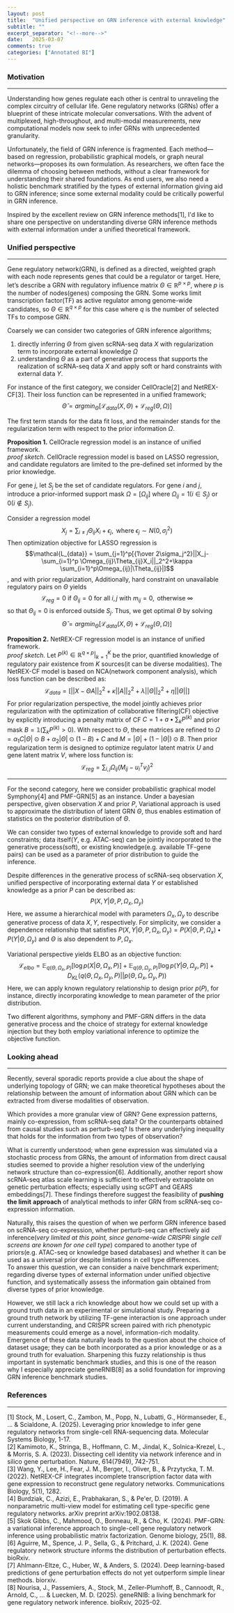 ```yaml
---
layout: post
title:  "Unified perspective on GRN inference with external knowledge"
subtitle: ""
excerpt_separator: "<!--more-->"
date:	2025-03-07
comments: true
categories: ["Annotated BI"]
---
```



### Motivation
---
Understanding how genes regulate each other is central to unraveling the complex circuitry of cellular life. 
Gene regulatory networks (GRNs) offer a blueprint of these intricate molecular conversations. 
With the advent of multiplexed, high-throughout, and multi-modal measurements, new computational models now seek to infer GRNs with unprecedented granularity.

Unfortunately, the field of GRN inference is fragmented. Each method— based on regression, probabilistic graphical models, or graph neural networks—proposes its own formulation. 
As researchers, we often face the dilemma of choosing between methods, without a clear framework for understanding their shared foundations. As end users, we also need a holistic benchmark stratified by the types of external information giving aid to GRN inference; since some external modality could be critically powerful in GRN inference.

Inspired by the excellent review on GRN inference methods[1], I'd like to share one perspective on understanding diverse GRN inference methods with external information under a unified theoretical framework. 


### Unified perspective
---
Gene regulatory network(GRN), is defined as a directed, weighted graph with each node represents genes that could be a regulator or target. Here, let’s describe a GRN with regulatory influence matrix $\Theta \in \mathbb{R}^{p \times p}$, where $p$ is the number of nodes(genes) composing the GRN. Some works limit transcription factor(TF) as active regulator among genome-wide candidates, so $\Theta \in \mathbb{R}^{q \times p}$ for this case where $q$ is the number of selected TFs to compose GRN.

Coarsely we can consider two categories of GRN inference algorithms; <br/>
1) directly inferring $\Theta$ from given scRNA-seq data $X$ with regularization term to incorporate external knowledge $\Omega$ <br/>
2) understanding $\Theta$ as a part of generative process that supports the realization of scRNA-seq data $X$ and apply soft or hard constraints with external data $Y$. <br/>

For instance of the first category, we consider CellOracle[2] and NetREX-CF[3]. Their loss function can be represented in a unified framework;
$$\hat{\Theta}=argmin_\Theta[{\mathcal{L}_{data}(X,\Theta)+\mathcal{L}_{reg}(\Theta,\Omega)}]$$

The first term stands for the data fit loss, and the remainder stands for the regularization term with respect to the prior information $\Omega$.

**Proposition 1.** CellOracle regression model is an instance of unified framework.
<br/>
*proof sketch.*
CellOracle regression model is based on LASSO regression, and candidate regulators are limited to the pre-defined set informed by the prior knowledge.

For gene $j$, let $S_j$ be the set of candidate regulators. For gene $i$ and $j$, introduce a prior-informed support mask $\Omega=[\Omega_{ij}]$ where $\Omega_{ij}=1(i \in S_j) \text{ or } 0(i \notin S_j)$.

Consider a regression model
$$X_j=\sum_{i\neq j}\Theta_{ij}X_i+\epsilon_j, \text{ where } \epsilon_j \sim N(0,\sigma_j^2)$$
Then optimization objective for LASSO regression is
$$\mathcal{L_{data}} = \sum_{j=1}^p[{1\over 2\sigma_j^2}||X_j-\sum_{i=1}^p \Omega_{ij}\Theta_{ij}X_i||_2^2+\kappa \sum_{i=1}^p\Omega_{ij}|\Theta_{ij}|]$$
, and with prior regularization, 
Additionally, hard constraint on unavailable regulatory pairs on $\Theta$ yields
$$\mathcal{L}_{reg}=0\text{ if } \Theta_{ij}=0 \text{ for all } i,j \text{ with } m_{ij}=0, \text{ otherwise } \infty$$
so that $\Theta_{ij}=0$ is enforced outside $S_j$.
Thus, we get optimal $\Theta$ by solving $$\hat{\Theta}=argmin_\Theta[{\mathcal{L}_{data}(X,\Theta)+\mathcal{L}_{reg}(\Theta,\Omega)}]$$


**Proposition 2.** NetREX-CF regression model is an instance of unified framework.
<br/>
*proof sketch.*
Let $P^{(k)} \in \mathbb{R}^{q\times p}|_{k=1}^K$ be the prior, quantified knowledge of regulatory pair existence from $K$ sources(it can be diverse modalities).
The NetREX-CF model is based on NCA(network component analysis), which loss function can be described as:
$$\mathcal{L}_{data}=[||X-\Theta A||_2^2+\kappa||A||_2^2+\lambda||\Theta||_2^2+\eta||\Theta||]$$
For prior regularization perspective, the model jointly achieves prior regularization with the optimization of collaborative filtering(CF) objective by explicitly introducing a penalty matrix of CF $C=1+a•\sum_k P^{(k)}$ and prior mask $B=\mathbb{1}(\sum_kP^{(k)}>0)$. With respect to $\Theta$, these matrices are refined to $\Omega=\alpha_1C|\Theta|\odot B+\alpha_2|\Theta|\odot(1-B)+C$ and $M=|\Theta|+(1-|\Theta|)\odot B$.
Then prior regularization term is designed to optimize regulator latent matrix $U$ and gene latent matrix $V$, where loss function is:
$$\mathcal{L}_{reg}=\sum_{i,j}\Omega_{ij}(M_{ij}-u_i^Tv_j)^2$$

---

For the second category, here we consider probabilistic graphical model Symphony[4] and PMF-GRN[5] as an instance.
Under a bayesian perspective, given observation $X$ and prior $P$, Variational approach is used to approximate the distribution of latent GRN $\Theta$, thus enables estimation of statistics on the posterior distribution of $\Theta$. 

We can consider two types of external knowledge to provide soft and hard constraints; data itself($Y$, e.g. ATAC-seq) can be jointly incorporated to the generative process(soft), or existing knowledge(e.g. available TF-gene pairs) can be used as a parameter of prior distribution to guide the inference.

Despite differences in the generative process of scRNA-seq observation $X$, unified perspective of incorporating external data $Y$ or established knowledge as a prior $P$ can be described as:
$$P(X,Y|\Theta, P, \Omega_{x}, \Omega_{y})$$
Here, we assume a hierarchical model with parameters $\Omega_{x}, \Omega_{y}$ to describe generative process of data $X, Y$, respectively. For simplicity, we consider a dependence relationship that satisfies $P(X,Y|\Theta, P, \Omega_{x}, \Omega_{y})=P(X|\Theta, P, \Omega_{x})•P(Y|\Theta,\Omega_y)$ and $\Theta$ is also dependent to $P, \Omega_{x}$.

Variational perspective yields ELBO as an objective function:
$$\mathcal{L}_{elbo}=\mathbb{E}_{q(\Theta,\Omega_x,P)}[\log p(X|\Theta,\Omega_x,P)]+\mathbb{E}_{q(\Theta,\Omega_y,P)}[\log p(Y|\Theta,\Omega_y,P)]+D_{KL}(q(\Theta,\Omega_x,\Omega_y,P)||p(\Theta,\Omega_x,\Omega_y,P))$$
Here, we can apply known regulatory relationship to design prior $p(P)$, for instance, directly incorporating knowledge to mean parameter of the prior distribution.

Two different algorithms, symphony and PMF-GRN differs in the data generative process and the choice of strategy for external knowledge injection but they both employ variational inference to optimize the objective function.


### Looking ahead
---
Recently, several sporadic reports provide a clue about the shape of underlying topology of GRN; we can make theoretical hypotheses about the relationship between the amount of information about GRN which can be extracted from diverse modalities of observation. 

Which provides a more granular view of GRN? Gene expression patterns, mainly co-expression, from scRNA-seq data? Or the counterparts obtained from causal studies such as perturb-seq? Is there any underlying inequality that holds for the information from two types of observation?

What is currently understood; when gene expression was simulated via a stochastic process from GRNs, the amount of information from direct causal studies seemed to provide a higher resolution view of the underlying network structure than co-expression[6]. 
Additionally, another report show scRNA-seq atlas scale learning is sufficient to effectively extrapolate on genetic perturbation effects; especially using scGPT and GEARS embeddings[7]. 
These findings therefore suggest the feasibility of **pushing the limit** **approach** of analytical methods to infer GRN from scRNA-seq co-expression information.

Naturally, this raises the question of when we perform GRN inference based on scRNA-seq co-expression, whether perturb-seq can effectively aid inference(*very limited at this point, since genome-wide CRISPRi single cell screens are known for one cell type*) compared to another type of priors(e.g. ATAC-seq or knowledge based databases) and whether it can be used as a universal prior despite limitations in cell type differences.<br/>
To answer this question, we can consider a naive benchmark experiment; regarding diverse types of external information under unified objective function, and systematically assess the information gain obtained from diverse types of prior knowledge.

However, we still lack a rich knowledge about how we could set up with a ground truth data in an experimental or simulational study. 
Preparing a ground truth network by utilizing TF-gene interaction is one approach under current understanding, and CRISPR screen paired with rich phenotypic measurements could emerge as a novel, information-rich modality.
Emergence of these data naturally leads to the question about the choice of dataset usage; they can be both incorporated as a prior knowledge or as a ground truth for evaluation. Sharpening this fuzzy relationship is thus important in systematic benchmark studies, and this is one of the reason why I especially appreciate geneRNIB[8] as a solid foundation for improving GRN inference benchmark studies.<br/>

### References
---
[1] Stock, M., Losert, C., Zambon, M., Popp, N., Lubatti, G., Hörmanseder, E., ... & Scialdone, A. (2025). Leveraging prior knowledge to infer gene regulatory networks from single-cell RNA-sequencing data. Molecular Systems Biology, 1-17. <br/>
[2] Kamimoto, K., Stringa, B., Hoffmann, C. M., Jindal, K., Solnica-Krezel, L., & Morris, S. A. (2023). Dissecting cell identity via network inference and in silico gene perturbation. Nature, 614(7949), 742-751. <br/>
[3] Wang, Y., Lee, H., Fear, J. M., Berger, I., Oliver, B., & Przytycka, T. M. (2022). NetREX-CF integrates incomplete transcription factor data with gene expression to reconstruct gene regulatory networks. Communications Biology, 5(1), 1282. <br/>
[4] Burdziak, C., Azizi, E., Prabhakaran, S., & Pe'er, D. (2019). A nonparametric multi-view model for estimating cell type-specific gene regulatory networks. arXiv preprint arXiv:1902.08138. <br/>
[5] Skok Gibbs, C., Mahmood, O., Bonneau, R., & Cho, K. (2024). PMF-GRN: a variational inference approach to single-cell gene regulatory network inference using probabilistic matrix factorization. Genome biology, 25(1), 88. <br/>
[6] Aguirre, M., Spence, J. P., Sella, G., & Pritchard, J. K. (2024). Gene regulatory network structure informs the distribution of perturbation effects. bioRxiv. <br/>
[7] Ahlmann-Eltze, C., Huber, W., & Anders, S. (2024). Deep learning-based predictions of gene perturbation effects do not yet outperform simple linear methods. biorxiv. <br/>
[8] Nourisa, J., Passemiers, A., Stock, M., Zeller-Plumhoff, B., Cannoodt, R., Arnold, C., ... & Luecken, M. D. (2025). geneRNIB: a living benchmark for gene regulatory network inference. bioRxiv, 2025-02. <br/>
